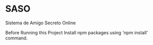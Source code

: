 # SASO
Sistema de Amigo Secreto Online

Before Running this Project
Install npm packages using 'npm install' command.
